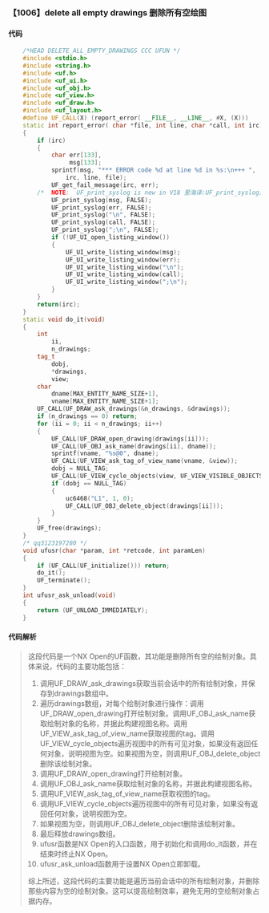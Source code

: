 ### 【1006】delete all empty drawings 删除所有空绘图

#### 代码

```cpp
    /*HEAD DELETE_ALL_EMPTY_DRAWINGS CCC UFUN */  
    #include <stdio.h>  
    #include <string.h>  
    #include <uf.h>  
    #include <uf_ui.h>  
    #include <uf_obj.h>  
    #include <uf_view.h>  
    #include <uf_draw.h>  
    #include <uf_layout.h>  
    #define UF_CALL(X) (report_error( __FILE__, __LINE__, #X, (X)))  
    static int report_error( char *file, int line, char *call, int irc)  
    {  
        if (irc)  
        {  
            char err[133],  
                 msg[133];  
            sprintf(msg, "*** ERROR code %d at line %d in %s:\n+++ ",  
                irc, line, file);  
            UF_get_fail_message(irc, err);  
        /*  NOTE:  UF_print_syslog is new in V18 里海译:UF_print_syslog是V18中的新增功能，用于打印系统日志消息。 */  
            UF_print_syslog(msg, FALSE);  
            UF_print_syslog(err, FALSE);  
            UF_print_syslog("\n", FALSE);  
            UF_print_syslog(call, FALSE);  
            UF_print_syslog(";\n", FALSE);  
            if (!UF_UI_open_listing_window())  
            {  
                UF_UI_write_listing_window(msg);  
                UF_UI_write_listing_window(err);  
                UF_UI_write_listing_window("\n");  
                UF_UI_write_listing_window(call);  
                UF_UI_write_listing_window(";\n");  
            }  
        }  
        return(irc);  
    }  
    static void do_it(void)  
    {  
        int  
            ii,  
            n_drawings;  
        tag_t  
            dobj,  
            *drawings,  
            view;  
        char  
            dname[MAX_ENTITY_NAME_SIZE+1],  
            vname[MAX_ENTITY_NAME_SIZE+1];  
        UF_CALL(UF_DRAW_ask_drawings(&n_drawings, &drawings));  
        if (n_drawings == 0) return;  
        for (ii = 0; ii < n_drawings; ii++)  
        {  
            UF_CALL(UF_DRAW_open_drawing(drawings[ii]));  
            UF_CALL(UF_OBJ_ask_name(drawings[ii], dname));  
            sprintf(vname, "%s@0", dname);  
            UF_CALL(UF_VIEW_ask_tag_of_view_name(vname, &view));  
            dobj = NULL_TAG;  
            UF_CALL(UF_VIEW_cycle_objects(view, UF_VIEW_VISIBLE_OBJECTS, &dobj));  
            if (dobj == NULL_TAG)  
            {  
                uc6468("L1", 1, 0);  
                UF_CALL(UF_OBJ_delete_object(drawings[ii]));  
            }  
        }  
        UF_free(drawings);  
    }  
    /* qq3123197280 */  
    void ufusr(char *param, int *retcode, int paramLen)  
    {  
        if (UF_CALL(UF_initialize())) return;  
        do_it();  
        UF_terminate();  
    }  
    int ufusr_ask_unload(void)  
    {  
        return (UF_UNLOAD_IMMEDIATELY);  
    }

```

#### 代码解析

> 这段代码是一个NX Open的UF函数，其功能是删除所有空的绘制对象。具体来说，代码的主要功能包括：
>
> 1. 调用UF_DRAW_ask_drawings获取当前会话中的所有绘制对象，并保存到drawings数组中。
> 2. 遍历drawings数组，对每个绘制对象进行操作：调用UF_DRAW_open_drawing打开绘制对象。调用UF_OBJ_ask_name获取绘制对象的名称，并据此构建视图名称。调用UF_VIEW_ask_tag_of_view_name获取视图的tag。调用UF_VIEW_cycle_objects遍历视图中的所有可见对象，如果没有返回任何对象，说明视图为空。如果视图为空，则调用UF_OBJ_delete_object删除该绘制对象。
> 3. 调用UF_DRAW_open_drawing打开绘制对象。
> 4. 调用UF_OBJ_ask_name获取绘制对象的名称，并据此构建视图名称。
> 5. 调用UF_VIEW_ask_tag_of_view_name获取视图的tag。
> 6. 调用UF_VIEW_cycle_objects遍历视图中的所有可见对象，如果没有返回任何对象，说明视图为空。
> 7. 如果视图为空，则调用UF_OBJ_delete_object删除该绘制对象。
> 8. 最后释放drawings数组。
> 9. ufusr函数是NX Open的入口函数，用于初始化和调用do_it函数，并在结束时终止NX Open。
> 10. ufusr_ask_unload函数用于设置NX Open立即卸载。
>
> 综上所述，这段代码的主要功能是遍历当前会话中的所有绘制对象，并删除那些内容为空的绘制对象。这可以提高绘制效率，避免无用的空绘制对象占据内存。
>
